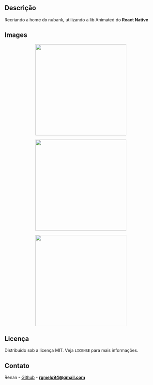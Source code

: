 ## Descrição

Recriando a home do nubank, utilizando a lib Animated do **React Native**

<!-- LICENSE -->

## Images

<p align="center">
    <img width="300" src="https://user-images.githubusercontent.com/29661994/60475339-41b05200-9c4d-11e9-9ecc-378a4a4ad856.jpeg">
</p>

<p align="center">
    <img width="300" src="https://user-images.githubusercontent.com/29661994/60475529-2560e500-9c4e-11e9-94ad-e12594259006.jpeg">
</p>

<p align="center">
    <img width="300" src="https://user-images.githubusercontent.com/29661994/60475775-60afe380-9c4f-11e9-944c-87caf79c8526.gif">
</p>

## Licença

Distribuído sob a licença MIT. Veja `LICENSE` para mais informações.

<!-- CONTACT -->

## Contato

Renan - [Github](https://github.com/RgMellon) - **rgmelo94@gmail.com**
